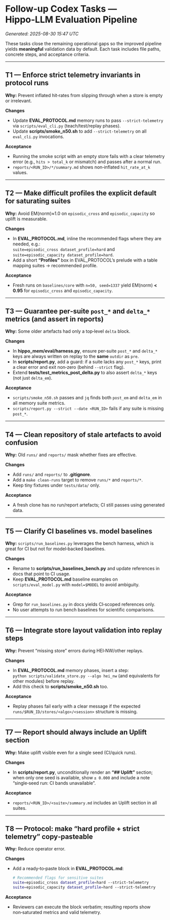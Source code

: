 # Follow‑up Codex Tasks — Hippo‑LLM Evaluation Pipeline
_Generated: 2025-08-30 15:47 UTC_

These tasks close the remaining operational gaps so the improved pipeline yields **meaningful** validation data by default. Each task includes file paths, concrete steps, and acceptance criteria.

---

## T1 — Enforce strict telemetry invariants in protocol runs
**Why:** Prevent inflated hit‑rates from slipping through when a store is empty or irrelevant.

**Changes**
- Update **EVAL_PROTOCOL.md** memory runs to pass `--strict-telemetry` via `scripts/eval_cli.py` (teach/test/replay phases).
- Update **scripts/smoke_n50.sh** to add `--strict-telemetry` on all `eval_cli.py` invocations.

**Acceptance**
- Running the smoke script with an empty store fails with a clear telemetry error (e.g., `hits > total_k` or mismatch) and passes after a normal run.
- `reports/<RUN_ID>/*/summary.md` shows non‑inflated `hit_rate_at_k` values.

---

## T2 — Make difficult profiles the explicit default for saturating suites
**Why:** Avoid EM(norm)≈1.0 on `episodic_cross` and `episodic_capacity` so uplift is measurable.

**Changes**
- In **EVAL_PROTOCOL.md**, inline the recommended flags where they are needed, e.g.:  
  `suite=episodic_cross dataset_profile=hard` and `suite=episodic_capacity dataset_profile=hard`.
- Add a short **“Profiles”** box in EVAL_PROTOCOL’s prelude with a table mapping suites → recommended profile.

**Acceptance**
- Fresh runs on `baselines/core` with `n=50, seed=1337` yield EM(norm) **< 0.95** for `episodic_cross` and `episodic_capacity`.

---

## T3 — Guarantee per‑suite `post_*` and `delta_*` metrics (and assert in reports)
**Why:** Some older artefacts had only a top‑level `delta` block.

**Changes**
- In **hippo_mem/eval/harness.py**, ensure per‑suite `post_*` and `delta_*` keys are always written on replay to the **same** `outdir` as `pre`.
- In **scripts/report.py**, add a guard: if a suite lacks any `post_*` keys, print a clear error and exit non‑zero (behind `--strict` flag).
- Extend **tests/test_metrics_post_delta.py** to also assert `delta_*` keys (not just `delta_em`).

**Acceptance**
- `scripts/smoke_n50.sh` passes and `jq` finds both `post_em` and `delta_em` in all memory suite metrics.
- `scripts/report.py --strict --date <RUN_ID>` fails if any suite is missing `post_*`.

---

## T4 — Clean repository of stale artefacts to avoid confusion
**Why:** Old `runs/` and `reports/` mask whether fixes are effective.

**Changes**
- Add `runs/` and `reports/` to **.gitignore**.
- Add a `make clean-runs` target to remove `runs/*` and `reports/*`.
- Keep tiny fixtures under `tests/data/` only.

**Acceptance**
- A fresh clone has no run/report artefacts; CI still passes using generated data.

---

## T5 — Clarify CI baselines vs. model baselines
**Why:** `scripts/run_baselines.py` leverages the bench harness, which is great for CI but not for model‑backed baselines.

**Changes**
- Rename to **scripts/run_baselines_bench.py** and update references in docs that point to CI usage.
- Keep **EVAL_PROTOCOL.md** baseline examples on `scripts/eval_model.py` with `model=$MODEL` to avoid ambiguity.

**Acceptance**
- Grep for `run_baselines.py` in docs yields CI‑scoped references only.
- No user attempts to run bench baselines for scientific comparisons.

---

## T6 — Integrate store layout validation into replay steps
**Why:** Prevent “missing store” errors during HEI‑NW/other replays.

**Changes**
- In **EVAL_PROTOCOL.md** memory phases, insert a step:  
  `python scripts/validate_store.py --algo hei_nw` (and equivalents for other modules) before replay.
- Add this check to **scripts/smoke_n50.sh** too.

**Acceptance**
- Replay phases fail early with a clear message if the expected `runs/$RUN_ID/stores/<algo>/<session>` structure is missing.

---

## T7 — Report should always include an Uplift section
**Why:** Make uplift visible even for a single seed (CI/quick runs).

**Changes**
- In **scripts/report.py**, unconditionally render an **“## Uplift”** section; when only one seed is available, show `± 0.000` and include a note “single‑seed run: CI bands unavailable”.

**Acceptance**
- `reports/<RUN_ID>/<suite>/summary.md` includes an Uplift section in all suites.

---

## T8 — Protocol: make “hard profile + strict telemetry” copy‑pasteable
**Why:** Reduce operator error.

**Changes**
- Add a ready‑to‑paste block in **EVAL_PROTOCOL.md**:
  ```bash
  # Recommended flags for sensitive suites
  suite=episodic_cross dataset_profile=hard --strict-telemetry
  suite=episodic_capacity dataset_profile=hard --strict-telemetry
  ```

**Acceptance**
- Reviewers can execute the block verbatim; resulting reports show non‑saturated metrics and valid telemetry.

